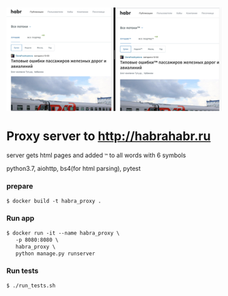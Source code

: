 ![alt screen](screen.png)

# Proxy server to http://habrahabr.ru

server gets html pages and added `™` to all words with 6 symbols

python3.7, aiohttp, bs4(for html parsing), pytest


### prepare

    $ docker build -t habra_proxy .

### Run app

    $ docker run -it --name habra_proxy \
       -p 8080:8080 \
       habra_proxy \
       python manage.py runserver

### Run tests
    
    $ ./run_tests.sh
